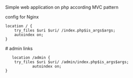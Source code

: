 
Simple web application on php according MVC pattern




config for Nginx

    location / {
        try_files $uri $uri/ /index.php$is_args$args;
		autoindex on;
    }
    
   \# admin links
   
       location /admin {
        try_files $uri $uri/ /admin/index.php$is_args$args;
                autoindex on;
    } 
    
    